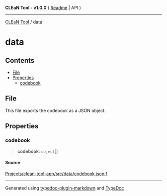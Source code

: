 **CLEaN Tool - v1.0.0** ( [Readme](../README.md) \| API )

***

[CLEaN Tool](../modules.md) / data

# data

## Contents

- [File](README.md#file)
- [Properties](README.md#properties)
  - [codebook](README.md#codebook)

## File

This file exports the codebook as a JSON object.

## Properties

### codebook

> **codebook**: `object`[]

#### Source

[Projects/clean-tool-app/src/data/codebook.json:1](https://github.com/yuckyh/clean-tool-app/)

***

Generated using [typedoc-plugin-markdown](https://www.npmjs.com/package/typedoc-plugin-markdown) and [TypeDoc](https://typedoc.org/)
